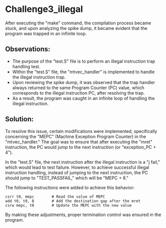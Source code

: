 # Challenge3_illegal 

After executing the "make" command, the compilation process became stuck, and upon analyzing the spike dump, it became evident that the program was trapped in an infinite loop.

## Observations:
- The purpose of the "test.S" file is to perform an illegal instruction trap handling test.
- Within the "test.S" file, the "mtvec_handler" is implemented to handle the illegal instruction trap.
- Upon reviewing the spike dump, it was observed that the trap handler always returned to the same Program Counter (PC) value, which corresponds to the illegal instruction PC, after resolving the trap.
- As a result, the program was caught in an infinite loop of handling the illegal instruction.

## Solution:
To resolve this issue, certain modifications were implemented, specifically concerning the "MEPC" (Machine Exception Program Counter) in the "mtvec_handler." The goal was to ensure that after executing the "mret" instruction, the PC would jump to the next instruction (or "exception_PC + 4").

In the "test.S" file, the next instruction after the illegal instruction is a "j fail," which would lead to test failure. However, to achieve successful illegal instruction handling, instead of jumping to the next instruction, the PC should jump to "TEST_PASSFAIL," which will be "MEPC + 8."

The following instructions were added to achieve this behavior:

```
csrr t0, mepc        # Read the value of MEPC
add t0, t0, 8        # Add the destination gap after the mret
csrw mepc, t0        # Update the MEPC with the new value
```

By making these adjustments, proper termination control was ensured in the program.